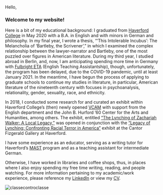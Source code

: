 Hello, 

### Welcome to my website!
 
 
Here is a bit of my educational background: I graduated from [Haverford College](https://www.haverford.edu/english) in May 2020 with a B.A. in English and with minors in German and philosophy. In my final year, I wrote a thesis, “‘This Intolerable Incubus’: The Melancholia of ‘Bartleby, the Scrivener’,” in which I examined the complex relationship between the lawyer-narrator and Bartleby, one of the most puzzled over figures in American literature. During my third year, I studied abroad in Berlin, and, now, I am anticipating spending more time in Germany with [Fulbright ETA](https://us.fulbrightonline.org/about/types-of-awards/english-teaching-assistant-awards) (English Teaching Assistantship), though, unfortunately, the program has been delayed, due to the COVID-19 pandemic, until at least January 2021. In the meantime, I have begun the process of applying to graduate schools to continue my studies in literature, in particular, American literature of the nineteenth century with focuses in psychoanalysis, relationality, gender, sexuality, race, and ethnicity.
 
In 2018, I conducted some research for and curated an exhibit within Haverford College’s (then) newly opened [VCAM](https://www.haverford.edu/visual-culture-arts-and-media) with support from the English department and the John B. Hurford ’60 Center for the Arts and Humanities, among others. The exhibit, entitled [“The Lynching of Zachariah Walker: A Local Legacy,”](https://blogs.haverford.edu/decentered/2018/10/25/preparing-for-the-legacy-of-lynching-an-interview-with-drew-cunningham-20/) was opened in conjunction with the [“Legacy of Lynching: Confronting Racial Terror in America”](https://exhibits.haverford.edu/thelegacyoflynching/about/) exhibit at the Cantor Fizgerald Gallery at Haverford.

I have some experience as an educator, serving as a writing tutor for Haverford’s [MAST](https://www.haverford.edu/mast) program and as a teaching assistant for intermediate German.

Otherwise, I have worked in libraries and coffee shops, thus, in places where I also enjoy spending my free time writing, reading, and people watching.
For more information pertaining to my academic/work experience, please reference my [LinkedIn](https://www.linkedin.com/in/ddcunningham) or view my [CV](https://drewcunningham.github.io/assets/2020CVpublic.pdf). 

![classecontroclasse](https://drewcunningham.github.io/assets/classecontro.jpg)
